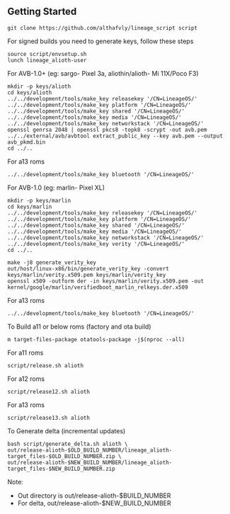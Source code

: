 Getting Started
---------------

    git clone https://github.com/althafvly/lineage_script script

For signed builds you need to generate keys, follow these steps

    source script/envsetup.sh
    lunch lineage_alioth-user

For AVB-1.0+ (eg: sargo- Pixel 3a, aliothin/alioth- Mi 11X/Poco F3)

    mkdir -p keys/alioth
    cd keys/alioth
    ../../development/tools/make_key releasekey '/CN=LineageOS/'
    ../../development/tools/make_key platform '/CN=LineageOS/'
    ../../development/tools/make_key shared '/CN=LineageOS/'
    ../../development/tools/make_key media '/CN=LineageOS/'
    ../../development/tools/make_key networkstack '/CN=LineageOS/'
    openssl genrsa 2048 | openssl pkcs8 -topk8 -scrypt -out avb.pem
    ../../external/avb/avbtool extract_public_key --key avb.pem --output avb_pkmd.bin
    cd ../..

  For a13 roms

    ../../development/tools/make_key bluetooth '/CN=LineageOS/'

For AVB-1.0 (eg: marlin- Pixel XL)

    mkdir -p keys/marlin
    cd keys/marlin
    ../../development/tools/make_key releasekey '/CN=LineageOS/'
    ../../development/tools/make_key platform '/CN=LineageOS/'
    ../../development/tools/make_key shared '/CN=LineageOS/'
    ../../development/tools/make_key media '/CN=LineageOS/'
    ../../development/tools/make_key networkstack '/CN=LineageOS/'
    ../../development/tools/make_key verity '/CN=LineageOS/'
    cd ../..

    make -j8 generate_verity_key
    out/host/linux-x86/bin/generate_verity_key -convert keys/marlin/verity.x509.pem keys/marlin/verity_key
    openssl x509 -outform der -in keys/marlin/verity.x509.pem -out kernel/google/marlin/verifiedboot_marlin_relkeys.der.x509


  For a13 roms

    ../../development/tools/make_key bluetooth '/CN=LineageOS/'

  To Build a11 or below roms (factory and ota build)

    m target-files-package otatools-package -j$(nproc --all)

  For a11 roms

    script/release.sh alioth

  For a12 roms

    script/release12.sh alioth

  For a13 roms

    script/release13.sh alioth

  To Generate delta (incremental updates)

    bash script/generate_delta.sh alioth \
    out/release-alioth-$OLD_BUILD_NUMBER/lineage_alioth-target_files-$OLD_BUILD_NUMBER.zip \
    out/release-alioth-$NEW_BUILD_NUMBER/lineage_alioth-target_files-$NEW_BUILD_NUMBER.zip

Note:
- Out directory is out/release-alioth-$BUILD_NUMBER
- For delta, out/release-alioth-$NEW_BUILD_NUMBER
